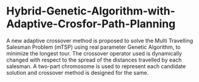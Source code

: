 # Hybrid-Genetic-Algorithm-with-Adaptive-Crosfor-Path-Planning
A new adaptive crossover method is proposed to solve the Multi Travelling Salesman Problem (mTSP) using real parameter Genetic Algorithm, to minimize the longest tour. The crossover operator used is dynamically changed with respect to the spread of the distances travelled by each salesman. A two-part chromosome is used to represent each candidate solution and crossover method is designed for the same.
